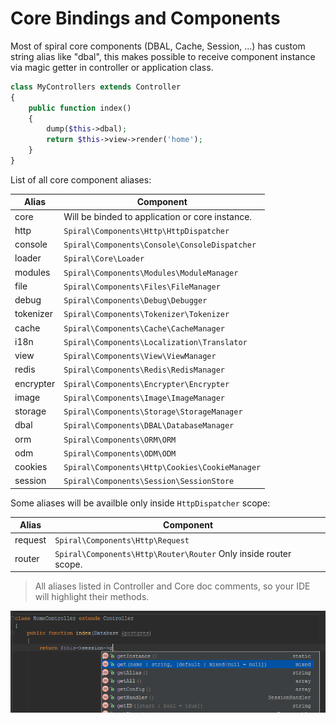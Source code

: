 # Core Bindings and Components
Most of spiral core components (DBAL, Cache, Session, ...) has custom string alias like "dbal", this makes possible to receive component instance via magic getter in controller or application class.
```php
class MyControllers extends Controller
{
    public function index()
    {
        dump($this->dbal);
        return $this->view->render('home');
    }
}
```

List of all core component aliases:

Alias     | Component
---       | ---
core      | Will be binded to application or core instance.
http      | `Spiral\Components\Http\HttpDispatcher`
console   | `Spiral\Components\Console\ConsoleDispatcher`
loader    | `Spiral\Core\Loader`
modules   | `Spiral\Components\Modules\ModuleManager`
file      | `Spiral\Components\Files\FileManager`
debug     | `Spiral\Components\Debug\Debugger`
tokenizer | `Spiral\Components\Tokenizer\Tokenizer`
cache     | `Spiral\Components\Cache\CacheManager`
i18n      | `Spiral\Components\Localization\Translator`
view      | `Spiral\Components\View\ViewManager`
redis     | `Spiral\Components\Redis\RedisManager`
encrypter | `Spiral\Components\Encrypter\Encrypter`
image     | `Spiral\Components\Image\ImageManager`
storage   | `Spiral\Components\Storage\StorageManager`
dbal      | `Spiral\Components\DBAL\DatabaseManager`
orm       | `Spiral\Components\ORM\ORM`
odm       | `Spiral\Components\ODM\ODM`
cookies   | `Spiral\Components\Http\Cookies\CookieManager`
session   | `Spiral\Components\Session\SessionStore`

Some aliases will be availble only inside `HttpDispatcher` scope:

Alias     | Component
---       | ---
request   | `Spiral\Components\Http\Request`
router    | `Spiral\Components\Http\Router\Router` Only inside router scope.

> All aliases listed in Controller and Core doc comments, so your IDE will highlight their methods.

![Code highlighting](../images/bindings.png)
